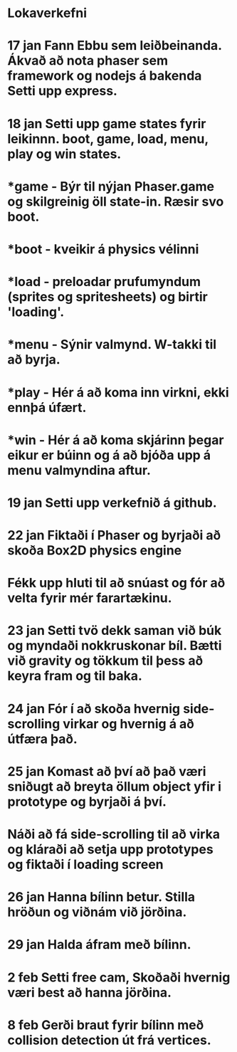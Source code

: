 # Lokaverkefni

# 17 jan Fann Ebbu sem leiðbeinanda. Ákvað að nota phaser sem framework og nodejs á bakenda Setti upp express.

# 18 jan  Setti upp game states fyrir leikinnn. boot, game, load, menu, play og win states.
# 		*game - Býr til nýjan Phaser.game og skilgreinig öll state-in. Ræsir svo boot.
# 		*boot - kveikir á physics vélinni
#		*load - preloadar prufumyndum (sprites og spritesheets) og birtir 'loading'.
#   	*menu - Sýnir valmynd. W-takki til að byrja.
#   	*play - Hér á að koma inn virkni, ekki ennþá úfært.
#   	*win - Hér á að koma skjárinn þegar eikur er búinn og á að bjóða upp á menu valmyndina aftur.

# 19 jan Setti upp verkefnið á github.

# 22 jan Fiktaði í Phaser og byrjaði að skoða Box2D physics engine
#        Fékk upp hluti til að snúast og fór að velta fyrir mér farartækinu.

# 23 jan Setti tvö dekk saman við búk og myndaði nokkruskonar bíl. Bætti við gravity og tökkum til þess að keyra fram og til baka.

# 24 jan Fór í að skoða hvernig side-scrolling virkar og hvernig á að útfæra það.

# 25 jan Komast að því að það væri sniðugt að breyta öllum object yfir i prototype og byrjaði á því.
#        Náði að fá side-scrolling til að virka og kláraði að setja upp prototypes og fiktaði í loading screen

# 26 jan Hanna bílinn betur. Stilla hröðun og viðnám við jörðina.

# 29 jan Halda áfram með bílinn.

# 2 feb Setti free cam, Skoðaði hvernig væri best að hanna jörðina.

# 8 feb Gerði braut fyrir bílinn með collision detection út frá vertices.